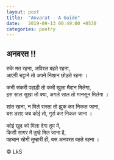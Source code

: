 ```yaml
---
layout: post
title:  "Anvarat - A Guide"
date:   2019-09-13 00:49:00 +0530
categories: poetry
---
```


## अनवरत !!

<p>
रुके मत रहना, अविरल बहते रहना, <br>
आएंगी चट्टाने तो अपने निशान छोड़ते रहना । 
</p>

<p>
कभी संकरी पहाड़ी तो कभी खुला मैदान मिलेगा, <br>
इस साल सूखा तो क्या, अगले साल तो मानसून मिलेगा । 
</p>

<p>
शांत रहना, न मिले रास्ता तो झुक कर निकल जाना, <br>
बस डराए जब कोई तो, गुर्रा कर निकल जाना । 

<p>
कोई खुद को मिला देगा तुम में,  <br>
किसी सागर में तुम्हे मिल जाना है, <br>
पहचान रहेगी तुम्हारी ही, बस अनवरत बहते रहना । 
</p>

<p>
© LkS
 </p>

